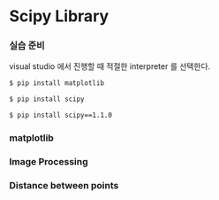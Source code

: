 # Scipy Library 

### 실습 준비 

visual studio 에서 진행할 때 적절한 interpreter 를 선택한다.


```sh
$ pip install matplotlib

$ pip install scipy

$ pip install scipy==1.1.0
```


### matplotlib

### Image Processing

### Distance between points

